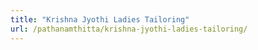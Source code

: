 ```yaml
---
title: "Krishna Jyothi Ladies Tailoring"
url: /pathanamthitta/krishna-jyothi-ladies-tailoring/
---
```

